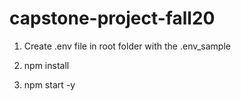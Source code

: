 # capstone-project-fall20

1. Create .env file in root folder with the .env_sample

2. npm install

3. npm start -y